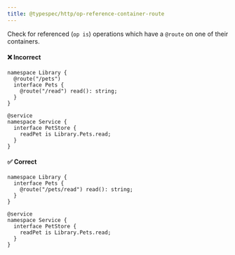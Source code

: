 ```yaml
---
title: @typespec/http/op-reference-container-route
---
```


Check for referenced (`op is`) operations which have a `@route` on one of their containers.

#### ❌ Incorrect

```tsp
namespace Library {
  @route("/pets")
  interface Pets {
    @route("/read") read(): string;
  }
}

@service
namespace Service {
  interface PetStore {
    readPet is Library.Pets.read;
  }
}
```

#### ✅ Correct

```tsp
namespace Library {
  interface Pets {
    @route("/pets/read") read(): string;
  }
}

@service
namespace Service {
  interface PetStore {
    readPet is Library.Pets.read;
  }
}
```
